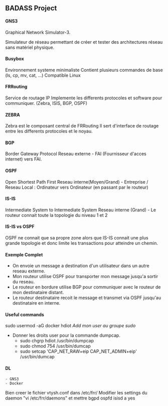 ## BADASS Project

#### GNS3
Graphical Network Simulator-3.

Simulateur de réseau permettant de créer et tester des architectures réseau sans matériel physique.

#### Busybox
Environnement systeme minimaliste
Contient plusieurs commandes de  base (ls, cp, mv, cat, ...)
Compatible Linux

#### FRRouting
Service de routage IP
Implemente les differents protocoles et software pour communiquer. (Zebra, ISIS, BGP, OSPF)


#### ZEBRA
Zebra est le composant central de FRRouting
Il sert d'interface de routage entre les differents protocoles et le noyau.

#### BGP
Border Gateway Protocol
Reseau externe - FAI (Fournisseur d'acces internet) vers FAI.


#### OSPF
Open Shortest Path First
Reseau interne(Moyen/Grand) - Entreprise / Reseau Local : Ordinateur vers Ordinateur (en passant par le routeur)


#### IS-IS
Intermediate System to Intermediate System
Reseau interne (Grand) - Le routeur connait toute la topologie du niveau 1 et 2

#### IS-IS vs OSPF
OSPF ne connait que sa propre zone alors que IS-IS connait une plus grande topologie et donc limite les transactions pour atteindre un chemin.


#### Exemple Complet

- On envoie un message a destination d'un utilisateur dans un autre reseau externe.
- Mon routeur utilise OSPF pour transporter mon message jusqu'a sortir du reseau.
- Le routeur en bordure utilise BGP pour communiquer avec le routeur de mon destinataire distant.
- Le routeur destinataire recoit le message et transmet via OSPF jusqu'au destinataire en interne.


#### Useful commands
sudo usermod -aG docker hdiot *Add mon user au groupe sudo*
 - Donner les droits user pour la commande dumpcap.
    - sudo chgrp hdiot /usr/bin/dumpcap
    - sudo chmod 754 /usr/bin/dumcap
    - sudo setcap 'CAP_NET_RAW+eip CAP_NET_ADMIN+eip' /usr/bin/dumcap

#### DL
    - GNS3
    - Docker


Bien creer le fichier vtysh.conf dans /etc/frr/
Modifier les settings du daemon "vi /etc/frr/daemons" et mettre bgpd ospfd isisd a yes